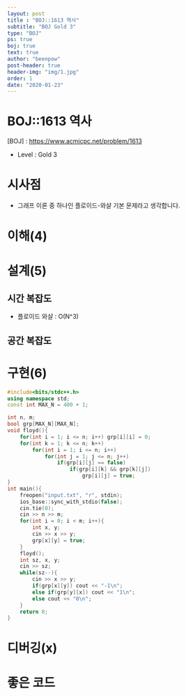 ```yaml
---
layout: post
title : "BOJ::1613 역사"
subtitle: "BOJ Gold 3"
type: "BOJ"
ps: true
boj: true
text: true
author: "beenpow"
post-header: true
header-img: "img/1.jpg"
order: 1
date: "2020-01-23"
---
```


# BOJ::1613 역사
[BOJ] : <https://www.acmicpc.net/problem/1613>
- Level : Gold 3

# 시사점

- 그래프 이론 중 하나인 플로이드-와샬 기본 문제라고 생각합니다.

# 이해(4)

# 설계(5)

## 시간 복잡도

- 플로이드 와샬 : O(N^3)

## 공간 복잡도

# 구현(6)

```cpp
#include<bits/stdc++.h>
using namespace std;
const int MAX_N = 400 + 1;

int n, m;
bool grp[MAX_N][MAX_N];
void floyd(){
    for(int i = 1; i <= n; i++) grp[i][i] = 0;
    for(int k = 1; k <= n; k++)
        for(int i = 1; i <= n; i++)
            for(int j = 1; j <= n; j++)
                if(grp[i][j] == false)
                    if(grp[i][k] && grp[k][j])
                        grp[i][j] = true;
}
int main(){
    freopen("input.txt", "r", stdin);
    ios_base::sync_with_stdio(false);
    cin.tie(0);
    cin >> n >> m;
    for(int i = 0; i < m; i++){
        int x, y;
        cin >> x >> y;
        grp[x][y] = true;
    }
    floyd();
    int sz, x, y;
    cin >> sz;
    while(sz--){
        cin >> x >> y;
        if(grp[x][y]) cout << "-1\n";
        else if(grp[y][x]) cout << "1\n";
        else cout << "0\n";
    }
    return 0;
}
```
# 디버깅(x)

# 좋은 코드


